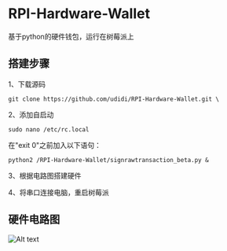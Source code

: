 # RPI-Hardware-Wallet
基于python的硬件钱包，运行在树莓派上

## 搭建步骤
1、下载源码

    git clone https://github.com/udidi/RPI-Hardware-Wallet.git \    
2、添加自启动

    sudo nano /etc/rc.local
  在"exit 0"之前加入以下语句：

    python2 /RPI-Hardware-Wallet/signrawtransaction_beta.py &
3、根据电路图搭建硬件

4、将串口连接电脑，重启树莓派

## 硬件电路图
![Alt text](https://github.com/udidi/RPI-Hardware-Wallet/blob/master/img/circuitry.svg)
